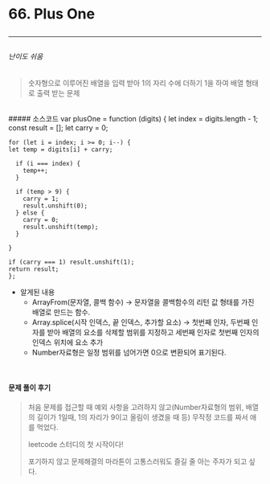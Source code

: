 # 66. Plus One<hr>

###### 난이도 쉬움

> 숫자형으로 이루어진 배열을 입력 받아 1의 자리 수에 더하기 1을 하여 배열 형태로 출력 받는 문제

<br>
##### 소스코드
    var plusOne = function (digits) {
    let index = digits.length - 1;
    const result = [];
    let carry = 0;

    for (let i = index; i >= 0; i--) {
    let temp = digits[i] + carry;

      if (i === index) {
        temp++;
      }

      if (temp > 9) {
        carry = 1;
        result.unshift(0);
      } else {
        carry = 0;
        result.unshift(temp);
      }

    }

    if (carry === 1) result.unshift(1);
    return result;
    };

- 알게된 내용
  - ArrayFrom(문자열, 콜백 함수) -> 문자열을 콜백함수의 리턴 값 형태를 가진 배열로 만드는 함수.
    <br>
  - Array.splice(시작 인덱스, 끝 인덱스, 추가할 요소) -> 첫번째 인자, 두번째 인자를 받아 배열의 요소를 삭제할 범위를 지정하고 세번째 인자로 첫번째 인자의 인덱스 위치에 요소 추가
    <br>
  - Number자료형은 일정 범위를 넘어가면 0으로 변환되어 표기된다.

<br>

#### 문제 풀이 후기

> 처음 문제를 접근할 때 예외 사항을 고려하지 않고(Number자료형의 범위, 배열의 길이가 1일때, 1의 자리가 9이고 올림이 생겼을 때 등) 무작정 코드를 짜서 애를 먹었다.
>
> leetcode 스터디의 첫 시작이다!
>
> 포기하지 않고 문제해결의 마라톤이 고통스러워도 즐길 줄 아는 주자가 되고 싶다.
